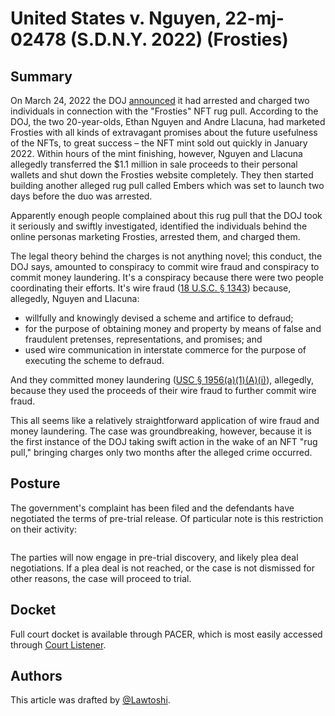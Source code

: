 # United States v. Nguyen, 22-mj-02478 (S.D.N.Y. 2022) (Frosties)

## Summary <a href="#summary" id="summary"></a>

On March 24, 2022 the DOJ [announced](https://www.justice.gov/usao-sdny/pr/two-defendants-charged-non-fungible-token-nft-fraud-and-money-laundering-scheme-0) it had arrested and charged two individuals in connection with the "Frosties" NFT rug pull. According to the DOJ, the two 20-year-olds, Ethan Nguyen and Andre Llacuna, had marketed Frosties with all kinds of extravagant promises about the future usefulness of the NFTs, to great success – the NFT mint sold out quickly in January 2022. Within hours of the mint finishing, however, Nguyen and Llacuna allegedly transferred the $1.1 million in sale proceeds to their personal wallets and shut down the Frosties website completely.  They then started building another alleged rug pull called Embers which was set to launch two days before the duo was arrested.

Apparently enough people complained about this rug pull that the DOJ took it seriously and swiftly investigated, identified the individuals behind the online personas marketing Frosties, arrested them, and charged them.

The legal theory behind the charges is not anything novel; this conduct, the DOJ says, amounted to conspiracy to commit wire fraud and conspiracy to commit money laundering. It's a conspiracy because there were two people coordinating their efforts. It's wire fraud ([18 U.S.C. § 1343](https://www.law.cornell.edu/uscode/text/18/1343)) because, allegedly, Nguyen and Llacuna:

* willfully and knowingly devised a scheme and artifice to defraud;
* for the purpose of obtaining money and property by means of false and fraudulent pretenses, representations, and promises; and
* used wire communication in interstate commerce for the purpose of executing the scheme to defraud.

And they committed money laundering ([USC § 1956(a)(1)(A)(i)](https://www.law.cornell.edu/uscode/text/18/1956)), allegedly, because they used the proceeds of their wire fraud to further commit wire fraud.

This all seems like a relatively straightforward application of wire fraud and money laundering. The case was groundbreaking, however, because it is the first instance of the DOJ taking swift action in the wake of an NFT "rug pull," bringing charges only two months after the alleged crime occurred. &#x20;

## Posture <a href="#posture" id="posture"></a>

The government's complaint has been filed and the defendants have negotiated the terms of pre-trial release. Of particular note is this restriction on their activity:

<figure><img src="../.gitbook/assets/image (2).png" alt=""><figcaption></figcaption></figure>

The parties will now engage in pre-trial discovery, and likely plea deal negotiations. If a plea deal is not reached, or the case is not dismissed for other reasons, the case will proceed to trial.

## Docket <a href="#docket" id="docket"></a>

Full court docket is available through PACER, which is most easily accessed through [Court Listener](https://www.courtlistener.com/docket/63191924/united-states-v-nguyen/).

## Authors

This article was drafted by [@Lawtoshi](https://twitter.com/lawtoshi).&#x20;

